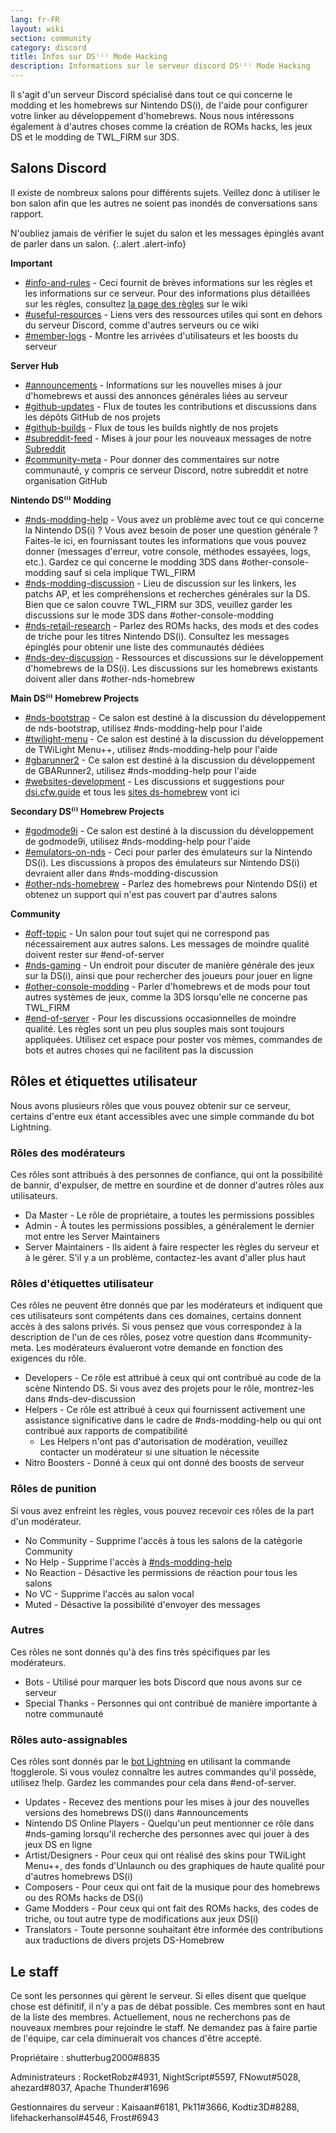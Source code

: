 ```yaml
---
lang: fr-FR
layout: wiki
section: community
category: discord
title: Infos sur DS⁽ⁱ⁾ Mode Hacking
description: Informations sur le serveur discord DS⁽ⁱ⁾ Mode Hacking
---
```


Il s'agit d'un serveur Discord spécialisé dans tout ce qui concerne le modding et les homebrews sur Nintendo DS(i), de l'aide pour configurer votre linker au développement d'homebrews. Nous nous intéressons également à d'autres choses comme la création de ROMs hacks, les jeux DS et le modding de TWL_FIRM sur 3DS.

## Salons Discord
Il existe de nombreux salons pour différents sujets. Veillez donc à utiliser le bon salon afin que les autres ne soient pas inondés de conversations sans rapport.

N'oubliez jamais de vérifier le sujet du salon et les messages épinglés avant de parler dans un salon.
{:.alert .alert-info}

**Important**
- [#info-and-rules][info-and-rules] - Ceci fournit de brèves informations sur les règles et les informations sur ce serveur. Pour des informations plus détaillées sur les règles, consultez [la page des règles](https://wiki.ds-homebrew.com/community/discord-rules) sur le wiki
- [#useful-resources][useful-resources] - Liens vers des ressources utiles qui sont en dehors du serveur Discord, comme d'autres serveurs ou ce wiki
- [#member-logs][member-logs] - Montre les arrivées d'utilisateurs et les boosts du serveur

**Server Hub**
- [#announcements][announcements] - Informations sur les nouvelles mises à jour d'homebrews et aussi des annonces générales liées au serveur
- [#github-updates][github-updates] - Flux de toutes les contributions et discussions dans les dépôts GitHub de nos projets
- [#github-builds][github-builds] - Flux de tous les builds nightly de nos projets
- [#subreddit-feed][subreddit-feed] - Mises à jour pour les nouveaux messages de notre [Subreddit](https://reddit.com/r/NDSBrew)
- [#community-meta][community-meta] - Pour donner des commentaires sur notre communauté, y compris ce serveur Discord, notre subreddit et notre organisation GitHub

**Nintendo DS⁽ⁱ⁾ Modding**
- [#nds-modding-help][nds-modding-help] - Vous avez un problème avec tout ce qui concerne la Nintendo DS(i) ? Vous avez besoin de poser une question générale ? Faites-le ici, en fournissant toutes les informations que vous pouvez donner (messages d'erreur, votre console, méthodes essayées, logs, etc.). Gardez ce qui concerne le modding 3DS dans #other-console-modding sauf si cela implique TWL_FIRM
- [#nds-modding-discussion][nds-modding-discussion] - Lieu de discussion sur les linkers, les patchs AP, et les compréhensions et recherches générales sur la DS. Bien que ce salon couvre TWL_FIRM sur 3DS, veuillez garder les discussions sur le mode 3DS dans #other-console-modding
- [#nds-retail-research][nds-retail-research] - Parlez des ROMs hacks, des mods et des codes de triche pour les titres Nintendo DS(i). Consultez les messages épinglés pour obtenir une liste des communautés dédiées
- [#nds-dev-discussion][nds-dev-discussion] - Ressources et discussions sur le développement d'homebrews de la DS(i). Les discussions sur les homebrews existants doivent aller dans #other-nds-homebrew

**Main DS⁽ⁱ⁾ Homebrew Projects**
- [#nds-bootstrap][nds-bootstrap] - Ce salon est destiné à la discussion du développement de nds-bootstrap, utilisez #nds-modding-help pour l'aide
- [#twilight-menu][twilight-menu] - Ce salon est destiné à la discussion du développement de TWiLight Menu++, utilisez #nds-modding-help pour l'aide
- [#gbarunner2][gbarunner2] - Ce salon est destiné à la discussion du développement de GBARunner2, utilisez #nds-modding-help pour l'aide
- [#websites-development][websites-development] - Les discussions et suggestions pour [dsi.cfw.guide](https://dsi.cfw.guide/) et tous les [sites ds-homebrew](https://ds-homebrew.com/) vont ici

**Secondary DS⁽ⁱ⁾ Homebrew Projects**
- [#godmode9i][godmode9i] - Ce salon est destiné à la discussion du développement de godmode9i, utilisez #nds-modding-help pour l'aide
- [#emulators-on-nds][emulators-on-nds] - Ceci pour parler des émulateurs sur la Nintendo DS(i). Les discussions à propos des émulateurs sur Nintendo DS(i) devraient aller dans #nds-modding-discussion
- [#other-nds-homebrew][other-nds-homebrew] - Parlez des homebrews pour Nintendo DS(i) et obtenez un support qui n'est pas couvert par d'autres salons

**Community**
- [#off-topic][off-topic] - Un salon pour tout sujet qui ne correspond pas nécessairement aux autres salons. Les messages de moindre qualité doivent rester sur #end-of-server
- [#nds-gaming][nds-gaming] - Un endroit pour discuter de manière générale des jeux sur la DS(i), ainsi que pour rechercher des joueurs pour jouer en ligne
- [#other-console-modding][other-console-modding] - Parler d'homebrews et de mods pour tout autres systèmes de jeux, comme la 3DS lorsqu'elle ne concerne pas TWL_FIRM
- [#end-of-server][end-of-server] - Pour les discussions occasionnelles de moindre qualité. Les règles sont un peu plus souples mais sont toujours appliquées. Utilisez cet espace pour poster vos mèmes, commandes de bots et autres choses qui ne facilitent pas la discussion

## Rôles et étiquettes utilisateur
Nous avons plusieurs rôles que vous pouvez obtenir sur ce serveur, certains d'entre eux étant accessibles avec une simple commande du bot Lightning.

### Rôles des modérateurs
Ces rôles sont attribués à des personnes de confiance, qui ont la possibilité de bannir, d'expulser, de mettre en sourdine et de donner d'autres rôles aux utilisateurs.

- Da Master - Le rôle de propriétaire, a toutes les permissions possibles
- Admin - À toutes les permissions possibles, a généralement le dernier mot entre les Server Maintainers
- Server Maintainers - Ils aident à faire respecter les règles du serveur et à le gérer. S'il y a un problème, contactez-les avant d'aller plus haut

### Rôles d'étiquettes utilisateur
Ces rôles ne peuvent être donnés que par les modérateurs et indiquent que ces utilisateurs sont compétents dans ces domaines, certains donnent accès à des salons privés. Si vous pensez que vous correspondez à la description de l'un de ces rôles, posez votre question dans #community-meta. Les modérateurs évalueront votre demande en fonction des exigences du rôle.

- Developers - Ce rôle est attribué à ceux qui ont contribué au code de la scène Nintendo DS. Si vous avez des projets pour le rôle, montrez-les dans #nds-dev-discussion
- Helpers - Ce rôle est attribué à ceux qui fournissent activement une assistance significative dans le cadre de #nds-modding-help ou qui ont contribué aux rapports de compatibilité
   - Les Helpers n'ont pas d'autorisation de modération, veuillez contacter un modérateur si une situation le nécessite
- Nitro Boosters - Donné à ceux qui ont donné des boosts de serveur

### Rôles de punition
Si vous avez enfreint les règles, vous pouvez recevoir ces rôles de la part d'un modérateur.

- No Community - Supprime l'accès à tous les salons de la catégorie Community
- No Help - Supprime l'accès à [#nds-modding-help][nds-modding-help]
- No Reaction - Désactive les permissions de réaction pour tous les salons
- No VC - Supprime l'accès au salon vocal
- Muted - Désactive la possibilité d'envoyer des messages

### Autres
Ces rôles ne sont donnés qu'à des fins très spécifiques par les modérateurs.

- Bots - Utilisé pour marquer les bots Discord que nous avons sur ce serveur
- Special Thanks - Personnes qui ont contribué de manière importante à notre communauté

### Rôles auto-assignables
Ces rôles sont donnés par le [bot Lightning](https://lightning-bot.gitlab.io/) en utilisant la commande !togglerole. Si vous voulez connaître les autres commandes qu'il possède, utilisez !help. Gardez les commandes pour cela dans #end-of-server.

- Updates - Recevez des mentions pour les mises à jour des nouvelles versions des homebrews DS(i) dans #announcements
- Nintendo DS Online Players - Quelqu'un peut mentionner ce rôle dans #nds-gaming lorsqu'il recherche des personnes avec qui jouer à des jeux DS en ligne
- Artist/Designers - Pour ceux qui ont réalisé des skins pour TWiLight Menu++, des fonds d'Unlaunch ou des graphiques de haute qualité pour d'autres homebrews DS(i)
- Composers - Pour ceux qui ont fait de la musique pour des homebrews ou des ROMs hacks de DS(i)
- Game Modders - Pour ceux qui ont fait des ROMs hacks, des codes de triche, ou tout autre type de modifications aux jeux DS(i)
- Translators - Toute personne souhaitant être informée des contributions aux traductions de divers projets DS-Homebrew

## Le staff
Ce sont les personnes qui gèrent le serveur. Si elles disent que quelque chose est définitif, il n'y a pas de débat possible. Ces membres sont en haut de la liste des membres. Actuellement, nous ne recherchons pas de nouveaux membres pour rejoindre le staff. Ne demandez pas à faire partie de l'équipe, car cela diminuerait vos chances d'être accepté.

Propriétaire : shutterbug2000#8835

Administrateurs : RocketRobz#4931, NightScript#5597, FNowut#5028, ahezard#8037, Apache Thunder#1696

Gestionnaires du serveur : Kaisaan#6181, Pk11#3666, Kodtiz3D#8288, lifehackerhansol#4546, Frost#6943

<!-- Discord channel links -->
[info-and-rules]: https://discord.com/channels/283769550611152897/626620520330428436
[useful-resources]: https://discord.com/channels/283769550611152897/638041441079263283
[member-logs]: https://discord.com/channels/283769550611152897/677714673663082529

[announcements]: https://discord.com/channels/283769550611152897/283771381735489537
[github-updates]: https://discord.com/channels/283769550611152897/450065134191116290
[github-builds]: https://discord.com/channels/283769550611152897/540764336134815766
[subreddit-feed]: https://discord.com/channels/283769550611152897/869830055377928243
[community-meta]: https://discord.com/channels/283769550611152897/715651368391671919

[nds-modding-help]: https://discord.com/channels/283769550611152897/332961165829210117
[nds-modding-discussion]: https://discord.com/channels/283769550611152897/547986366357700620
[nds-retail-research]: https://discord.com/channels/283769550611152897/356988919738400768
[nds-dev-discussion]: https://discord.com/channels/283769550611152897/835273459339624499

[nds-bootstrap]: https://discord.com/channels/283769550611152897/283769550611152897
[twilight-menu]: https://discord.com/channels/283769550611152897/489307733074640926
[gbarunner2]: https://discord.com/channels/283769550611152897/620310871800807466
[websites-development]: https://discord.com/channels/283769550611152897/744649302567157800

[godmode9i]: https://discord.com/channels/283769550611152897/497960894660083732
[emulators-on-nds]: https://discord.com/channels/283769550611152897/702400281966673951
[other-nds-homebrew]: https://discord.com/channels/283769550611152897/536968881500061712

[off-topic]: https://discord.com/channels/283769550611152897/286686210225864725
[nds-gaming]: https://discord.com/channels/283769550611152897/668680785154408448
[other-console-modding]: https://discord.com/channels/283769550611152897/653706029736919051
[end-of-server]: https://discord.com/channels/283769550611152897/283770736215195648
